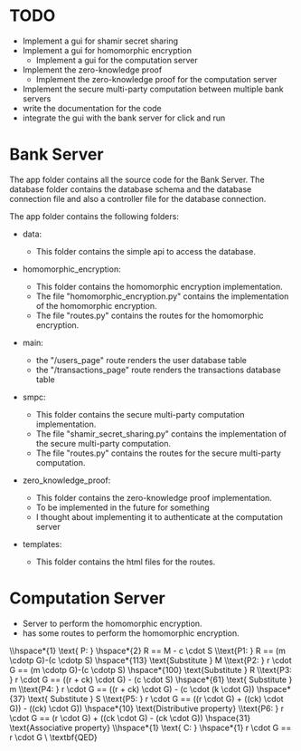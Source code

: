 # TODO
- Implement a gui for shamir secret sharing
- Implement a gui for homomorphic encryption
  - Implement a gui for the computation server
- Implement the zero-knowledge proof
  - Implement the zero-knowledge proof for the computation server
- Implement the secure multi-party computation between multiple bank servers
- write the documentation for the code
- integrate the gui with the bank server for click and run

# Bank Server
The app folder contains all the source code for the Bank Server.
The database folder contains the database schema and the database connection file and also
a controller file for the database connection.

The app folder contains the following folders:
- data:
  - This folder contains the simple api to access the database.

- homomorphic_encryption:
  - This folder contains the homomorphic encryption implementation.
  - The file "homomorphic_encryption.py" contains the implementation of the homomorphic encryption.
  - The file "routes.py" contains the routes for the homomorphic encryption.

- main:
  - the "/users_page" route renders the user database table
  - the "/transactions_page" route renders the transactions database table

- smpc:
  - This folder contains the secure multi-party computation implementation.
  - The file "shamir_secret_sharing.py" contains the implementation of the secure multi-party computation.
  - The file "routes.py" contains the routes for the secure multi-party computation.

- zero_knowledge_proof:
  - This folder contains the zero-knowledge proof implementation.
  - To be implemented in the future for something
  - I thought about implementing it to authenticate at the computation server

- templates:
  - This folder contains the html files for the routes.

# Computation Server
- Server to perform the homomorphic encryption.
- has some routes to perform the homomorphic encryption.



\\\hspace*{1} \text{ P: } \hspace*{2} R == M - c \cdot S
\\\text{P1: } R == (m \cdotp G)-(c \cdotp S) \hspace*{113} \text{Substitute } M
\\\text{P2: } r \cdot G == (m \cdotp G)-(c \cdotp S) \hspace*{100} \text{Substitute } R
\\\text{P3: } r \cdot G == ((r + ck) \cdot G) - (c \cdot S) \hspace*{61} \text{ Substitute } m
\\\text{P4: } r \cdot G == ((r + ck) \cdot G) - (c \cdot (k \cdot G)) \hspace*{37} \text{ Substitute } S
\\\text{P5: } r \cdot G == ((r \cdot G) + ((ck) \cdot G)) - ((ck) \cdot G)) \hspace*{10} \text{Distributive property}
\\\text{P6: } r \cdot G == (r \cdot G) + ((ck \cdot G) - (ck \cdot G)) \hspace{31} \text{Associative property}
\\\hspace*{1} \text{ C:  } \hspace*{1} r \cdot G == r \cdot G
\\ \textbf{QED}
